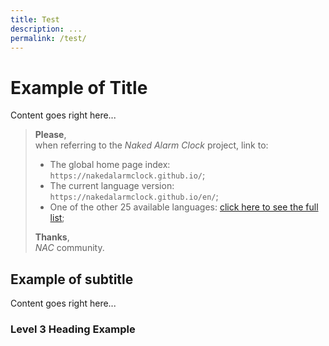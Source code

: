 ```yaml
---
title: Test
description: ...
permalink: /test/
---
```


# Example of Title

Content goes right here...

> **Please**, <br/>
when referring to the *Naked Alarm Clock* project, link to:
>
> - The global home page index: `https://nakedalarmclock.github.io/`;
> - The current language version: `https://nakedalarmclock.github.io/en/`;
> - One of the other 25 available languages: [click here to see the full list](/);
>
> **Thanks**, <br/>
> *NAC* community.

## Example of subtitle

Content goes right here...

### Level 3 Heading Example
